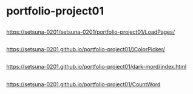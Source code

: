 # portfolio-project01
##
[https://setsuna-0201/setsuna-0201/portfolio-project01/LoadPages/](https://setsuna-0201/setsuna-0201/portfolio-project01/LoadPages/)
##
[https://setsuna-0201.github.io/portfolio-project01/)ColorPicker/](https://setsuna-0201.github.io/portfolio-project01/ColorPicker/)
##
https://setsuna-0201.github.io/portfolio-project01/dark-mord/index.html
##
https://setsuna-0201.github.io/portfolio-project01/CountWord

